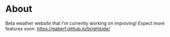 # About

Beta weather website that I'm currently working on improving! Expect more features soon.
https://gaberf.github.io/brightside/
